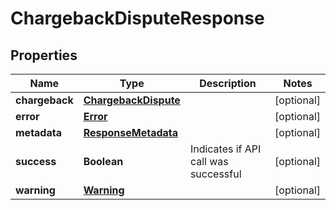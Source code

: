 

# ChargebackDisputeResponse


## Properties

| Name | Type | Description | Notes |
|------------ | ------------- | ------------- | -------------|
|**chargeback** | [**ChargebackDispute**](ChargebackDispute.md) |  |  [optional] |
|**error** | [**Error**](Error.md) |  |  [optional] |
|**metadata** | [**ResponseMetadata**](ResponseMetadata.md) |  |  [optional] |
|**success** | **Boolean** | Indicates if API call was successful |  [optional] |
|**warning** | [**Warning**](Warning.md) |  |  [optional] |



